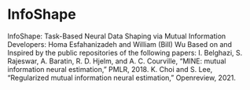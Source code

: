 # InfoShape
InfoShape: Task-Based Neural Data Shaping via Mutual Information
Developers:  Homa Esfahanizadeh and William (Bill) Wu
Based on and Inspired by the public repositories of the following papers:
I. Belghazi, S. Rajeswar, A.  Baratin, R. D. Hjelm, and A. C. Courville, “MINE: mutual information neural estimation,” PMLR, 2018.
K. Choi and S. Lee, “Regularized mutual information neural estimation,” Openreview, 2021.
